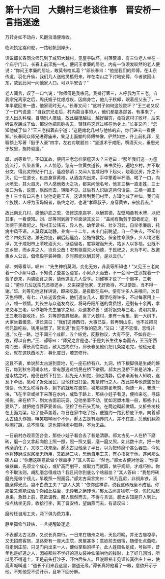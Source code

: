 # 第十六回　大魏村三老谈往事　晋安桥一言指迷途

万转身如不动舟，风翻浪涌便难收。

临流执定嵩和舵，一路轻帆到岸头。

话说邱长春同众师兄到了咸阳大魏村，见屋宇破坏，村落荒凉，有三位老人坐在一个庙宇门口，长春上前深施一礼。便问王孝廉的居宅，内有一位须发皎然的老人便说：“你问王孝廉的居址，敢莫有啥瓜葛？”邱长春曰：“他是我们的师傅，在山东传道，羽化升仙，我们几人送他灵柩归来，昨在南山之下讨地安葬，今者欲回山东，故到此问一问他家人口。可以平安否？”

老人闻言，叹了一口气说：“你师傅是我宗兄，我排行第三，人呼我为王三老，自我宗兄离家之后，周氏嫂子忧虑成疾，因病身亡，他儿子秋郎，跟着岳父去了，一年半载回来一遭，他家现时无人。”长春又问：“这村子如何这般败坏？”王三老又叹了一口气说道：“自我宗兄走后，村内莫当事的人，他们都是各顾各，有事来了，无人出头料理，自随别人搅磕，故此越搅越烂，越好越穷，竟将这村子败坏，后来听说孝廉成了仙，都说他把风脉拔去，轻轻将这罪过移在他身上。”长春又问：“怎知他成了仙？”王三老指着庙宇道：“这是南北几村与他修的庙，你们进去一看便知。”长春同众师兄进得庙来，果见上面塑的师傅神像，俨然如生，齐上前礼拜，见匾额上写著『挺乎人豪”四字，左右对联题曰：“显道术于咸阳，噀酒灭火，垂恩光于故里，施符驱瘟。”

邱、刘等看毕，不知其故，便问三老怎样驱瘟灭火？三老曰：“那年我们这一方瘟疫流行，传染甚重，人人惊恐，忽有一位黄衣道长，朱书灵符，遍地乡村，并不取分文，得此灵符贴于门上，瘟疫顿消；又闻人言咸阳市下起火，烧着民房，扑之不灭，见一位道长，也走身穿黄袍，从酒店内出来，手中擎着半杯酒，喝了一口，向火喷去，其火自灭，市人感他救火之功，都来问他名号，他言三横一直走姓，三士张口为名，说罢，飘然而去，转眼不见。过后有人识破这两句话语，三横一直王也！三士有口吉也！说他定是王吉。这话传到我们村里，方知他成了神仙。我们有个族嫂，人呼为玉妈妈者，临终之时，也说“孝廉叔子，身穿黄衣，来接我去。”

故此南北几村，感他护庇之恩，倡修这座庙宇，以酬其德，左壁厢悬有木牌，以祀其事，一看便知。刘、邱等同到牌下仰面读其文曰：“盖闻有勤劳于国者祀之，有功德于民者祀之。我村王公讳吉，异人也。幼年读书，壮岁习武，自举孝廉后，托病中风不语。人莫窥其动静，养病一十二年，未出门前眺望，自一旦失去，不知何往？四处探访，渺无踪迹，嗣后起瘟疫，公施符救免，保全性命颇多，乡人均沾惠泽，又于咸阳市上噀吃酒灭火，谜语留名，度寡嫂而升天，祐乡人以多福，公既不忘乡里，而乡井之人，岂负公哉！况有驱瘟灭火功德，于民祀之，未为不可。故邀集乡人公议，倡修殿宇装神像，岁时祭祀以酬其劳，是以云尔。”

邱、刘等看毕，叹曰：“先生神机莫测，变化无穷，非我等所知也！”又见王三老向着一个小厮耳边，不知说了些甚么语言，小厮点头而去，不一会同一庄汉提着一个蓝子走来，内装面食之类，请他道友几人受享。刘邱等才说了一个谢字，三老曰：“劳你几位送宗兄灵柩还乡，又来探望他家，无好款待，不过便饭，当不得一谢。”邱、刘等见他这样讲说，即来吃饭，是夜歇在庙中。便有许多人来相间，次日天色将明，有七、八处送饭食来，他们道友几人，那里吃得许多，不过每家用上一点，领一领情。刘长生与众道友商议，将马丹阳所送的盘费银，还剩有十余两，拿来交与三老，以作培补先生庙宇之用，众道友称善！遂将银交与三老，说明其意，王三老将银收托，邱、刘等即告辞起身。离了大魏村，走有十余里，到一大树下，大家坐着缓息，谭长真曰：“我们送师西归，大事已妥，若再到山东，也不过把马师兄饭吃些，钱用些罢了。常言道“世无不散的筵席。”又曰：“道不恋情，恋情非道。”久在一路，岂不闻三个成群，五个结党，反惹物议，大有不便，不如各走一方，得以自由。”王、郝等曰：“师兄之言是也。”于是刘长生往东南而去，王玉阳西南而去，谭长真往南走，赦太古向东行，邱长春见他们把几条路走完，他也无走处，就在这陕西地方，募化度日，若志修行。

这且不表，单说郝太古游到晋地，见一座石桥有八、九洞，桥下根脚俱是生成的磐石，每到秋冬河竭水枯，常有那逃难饥民在桥下歇宿。郝太古见桥下甚是洁净，正是水枯之时，他便在桥下打坐，起先无人知觉，倒也清静，后来渐渐有人知晓，遂惹下牵缠。感动了近处居民，见他终日打坐，知是修行之人，故此常与他送些馍馍饼饼，他怎么吃得许多，剩下的就堆在面前，被那些鸦雀老鸦，你琢一片，我琢一块，飞在半空或掉下来落在水内，或坠于路上，那些小娃子看见，便捡来吃，寻踪捕影，来在桥下，到太古面前玩耍，见他坐着不动，犹如泥塑木雕一般，那些小儿耍熟了，就把他当菩萨要盖庙。便捡了些石头瓦块，在两边砌起做墙。又折些树枝在上面为梁，址了些草盖着。每日在家中吃了饭，便邀约一路到桥底下来，向着郝太古磕头作揖，嘻笑喧哗闹个不休。郝太古是有涵养的人，并不在意，恁他们翻腾吵闹打跳，总不理睬，这也算得闹中取静，不为无益。

一日前村办观音莲台会，那些小娃子看会去了甚是清静。郝太古见一人在桥下磨砖，磨一会又拿起向脸上照一照，照一照又磨，磨一磨又照，如此数十次，把一块砖磨消化了，又取二块来磨。郝太古见他磨了半日，以为把砖磨个甚么器皿，今见他将砖磨成泥浆毫无所用，又欲磨二块，恐他自用工夫，有心指拨于他，遂问那么砖人曰：“你磨这砖意欲做个器皿乎？”其人答曰：“然也。”郝太古便对他说：“你要做器皿，先须立个成心，或铲高而削平，或取力而就圆，依乎规矩，才成巧妙。你今不取法则，胡乱磨怎得成功？我且问你到底么个啥器皿？”其人答曰：“我想将砖磨光亮做个镜儿，早晚照一照面容。”郝太古闻言笑曰：“砖乃瓦尼，非铜非铁，焉能磨得光亮，岂不白费工夫？”那人大笑：“依你这样讲，说我这砖既磨不成镜，你那坐又焉能成仙？你如此枯坐，无异我之磨砖也。”郝太古闻言猛吃一惊，慌忙站起身来，急趋上前，意欲请教，那人飘然而去，不得与言谈。郝太古知是异人到此，指点枯坐无异，收拾行李，离了晋安桥，望幽燕而去，有请叹曰：

磨砖枉自用工夫，两下俱为费力事。

静坐孤修气转枯，一言提醒破迷途。

不表郝太古北游，又说长真南行。一日来在随州之地，天色将晚，并无古庙凉亭，又无招商客旅，见路旁有一座大庄院，房屋甚多：意欲前去借宿，随便化点斋吃。将走到庄前，只见门内出来一人，便似掌柜的样子，此人姓顾名足成，号裕丰，昔年也是好道之人，因被那些不学好的道友装神仙骗哄他的钱财，上了好几回当，所以见不得道士，正是前头打沙子，吓怕后头人。且说顾裕丰见谭长真往庄上来，使高声喊叫道：“道长不用来我这里，僧道无缘。”谭长真将他看了一眼，意欲开示于他，不知他受不受开示，且听下回分解。
